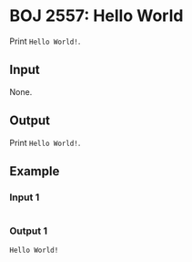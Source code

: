 # BOJ 2557: Hello World

Print `Hello World!`.

## Input

None.

## Output

Print `Hello World!`.

## Example

### Input 1

```
```

### Output 1

```
Hello World!
```